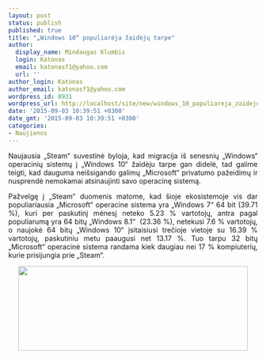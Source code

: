 ```yaml
---
layout: post
status: publish
published: true
title: "„Windows 10“ populiarėja žaidėjų tarpe"
author:
  display_name: Mindaugas Klumbis
  login: Katonas
  email: katonasf1@yahoo.com
  url: ''
author_login: Katonas
author_email: katonasf1@yahoo.com
wordpress_id: 8931
wordpress_url: http://localhost/site/new/windows_10_populiareja_zaideju_tarpe/
date: '2015-09-03 10:39:51 +0300'
date_gmt: '2015-09-03 10:39:51 +0300'
categories:
- Naujienos
---
```

<p style="text-align: justify;">
	Naujausia &bdquo;Steam&ldquo; suvestinė byloja, kad migracija i&scaron; senesnių &bdquo;Windows&ldquo; operacinių sistemų į &bdquo;Windows 10&ldquo; žaidėju tarpe gan didelė, tad galime teigti, kad dauguma nei&scaron;sigando galimų &bdquo;Microsoft&ldquo; privatumo pažeidimų ir nusprendė nemokamai atsinaujinti savo operacinę sistemą.</p>
<p style="text-align: justify;">
	Pažvelgę į &bdquo;Steam&ldquo; duomenis matome, kad &scaron;ioje ekosistemoje vis dar populiariausia &bdquo;Microsoft&ldquo; operacine sistema yra &bdquo;Windows 7&ldquo; 64 bit (39.71 %), kuri per paskutinį mėnesį neteko 5.23 % vartotojų, antra pagal populiarumą yra 64 bitų &bdquo;Windows 8.1&ldquo;&nbsp; (23.36 %), netekusi 7.6 % vartotojų, o naujokė 64 bitų &bdquo;Windows 10&ldquo; įsitaisiusi trečioje vietoje su 16.39 % vartotojų, paskutiniu metu paaugusi net 13.17 %. Tuo tarpu 32 bitų &bdquo;Microsoft&ldquo; operacinė sistema randama kiek daugiau nei 17 % kompiuterių, kurie prisijungia prie &bdquo;Steam&ldquo;.</p>
<p style="text-align: center;">
	<a href="http://technews.lt/userfiles/Windows10Uptake.jpg"><img alt="" src="http://technews.lt/userfiles/Windows10Uptake.jpg" style="width: 464px; height: 171px;" /></a></p>
